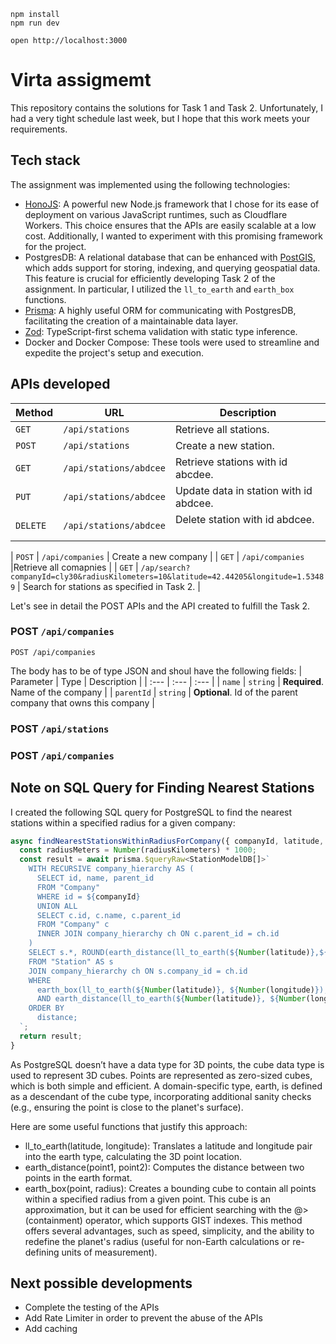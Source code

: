 ```
npm install
npm run dev
```

```
open http://localhost:3000
```

# Virta assigmemt
This repository contains the solutions for Task 1 and Task 2. Unfortunately, I had a very tight schedule last week, but I hope that this work meets your requirements.

## Tech stack
The assignment was implemented using the following technologies:

- [HonoJS](https://hono.dev/): A powerful new Node.js framework that I chose for its ease of deployment on various JavaScript runtimes, such as Cloudflare Workers. This choice ensures that the APIs are easily scalable at a low cost. Additionally, I wanted to experiment with this promising framework for the project.
- PostgresDB: A relational database that can be enhanced with [PostGIS](https://postgis.net/), which adds support for storing, indexing, and querying geospatial data. This feature is crucial for efficiently developing Task 2 of the assignment. In particular, I utilized the `ll_to_earth` and `earth_box` functions.
- [Prisma](https://www.prisma.io/): A highly useful ORM for communicating with PostgresDB, facilitating the creation of a maintainable data layer.
- [Zod](https://zod.dev/): TypeScript-first schema validation with static type inference.
- Docker and Docker Compose: These tools were used to streamline and expedite the project's setup and execution.

## APIs developed

| Method   | URL                                      | Description                              |
| -------- | ---------------------------------------- | ---------------------------------------- |
| `GET`    | `/api/stations`                             | Retrieve all stations.                      |
| `POST`   | `/api/stations`                             | Create a new station.                       |
| `GET`    | `/api/stations/abdcee`                          | Retrieve stations with id abcdee.                       |
| `PUT`    | `/api/stations/abdcee`                          | Update data in station with id abdcee.                 |
| `DELETE` | `/api/stations/abdcee`                   | Delete station with id abdcee.                    |

| `POST`   | `/api/companies`                 | Create a new company              |
| `GET`    | `/api/companies` |Retrieve all comapnies |
| `GET`    | `/ap/search?companyId=cly30&radiusKilometers=10&latitude=42.44205&longitude=1.53489` | Search for stations as specified in Task 2. |

Let's see in detail the POST APIs and the API created to fulfill the Task 2.

### POST `/api/companies`

```http
POST /api/companies
```
The body has to be of type JSON and shoul have the following fields: 
| Parameter | Type | Description |
| :--- | :--- | :--- |
| `name` | `string` | **Required**. Name of the company |
| `parentId` | `string` | **Optional**. Id of the parent company that owns this company |

### POST `/api/stations`

### POST `/api/companies`

## Note on SQL Query for Finding Nearest Stations

I created the following SQL query for PostgreSQL to find the nearest stations within a specified radius for a given company:

```typescript
async findNearestStationsWithinRadiusForCompany({ companyId, latitude, longitude, radiusKilometers }: SearchQuery): Promise<StationModelDB[]> {
  const radiusMeters = Number(radiusKilometers) * 1000;
  const result = await prisma.$queryRaw<StationModelDB[]>`
    WITH RECURSIVE company_hierarchy AS (
      SELECT id, name, parent_id
      FROM "Company"
      WHERE id = ${companyId}
      UNION ALL
      SELECT c.id, c.name, c.parent_id
      FROM "Company" c
      INNER JOIN company_hierarchy ch ON c.parent_id = ch.id
    )
    SELECT s.*, ROUND(earth_distance(ll_to_earth(${Number(latitude)},${Number(longitude)}), ll_to_earth(latitude, longitude))::NUMERIC, 2) AS distance
    FROM "Station" AS s
    JOIN company_hierarchy ch ON s.company_id = ch.id
    WHERE
      earth_box(ll_to_earth(${Number(latitude)}, ${Number(longitude)}), ${radiusMeters}) @> ll_to_earth(latitude, longitude)
      AND earth_distance(ll_to_earth(${Number(latitude)}, ${Number(longitude)}), ll_to_earth(latitude, longitude)) < ${radiusMeters}
    ORDER BY
      distance;
  `;
  return result;
}
```
As PostgreSQL doesn’t have a data type for 3D points, the cube data type is used to represent 3D cubes. Points are represented as zero-sized cubes, which is both simple and efficient. A domain-specific type, earth, is defined as a descendant of the cube type, incorporating additional sanity checks (e.g., ensuring the point is close to the planet's surface).

Here are some useful functions that justify this approach:
- ll_to_earth(latitude, longitude): Translates a latitude and longitude pair into the earth type, calculating the 3D point location.
- earth_distance(point1, point2): Computes the distance between two points in the earth format.
- earth_box(point, radius): Creates a bounding cube to contain all points within a specified radius from a given point. This cube is an approximation, but it can be used for efficient searching with the @> (containment) operator, which supports GIST indexes.
This method offers several advantages, such as speed, simplicity, and the ability to redefine the planet's radius (useful for non-Earth calculations or re-defining units of measurement).

## Next possible developments
- Complete the testing of the APIs
- Add Rate Limiter in order to prevent the abuse of the APIs
- Add caching 
